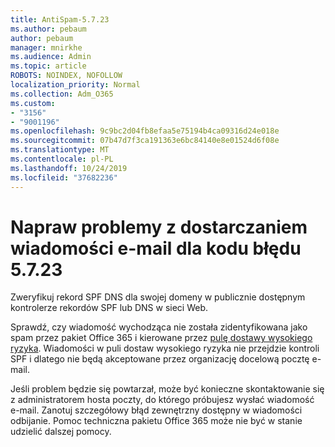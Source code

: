 ```yaml
---
title: AntiSpam-5.7.23
ms.author: pebaum
author: pebaum
manager: mnirkhe
ms.audience: Admin
ms.topic: article
ROBOTS: NOINDEX, NOFOLLOW
localization_priority: Normal
ms.collection: Adm_O365
ms.custom:
- "3156"
- "9001196"
ms.openlocfilehash: 9c9bc2d04fb8efaa5e75194b4ca09316d24e018e
ms.sourcegitcommit: 07b47d7f3ca191363e6bc84140e8e01524d6f08e
ms.translationtype: MT
ms.contentlocale: pl-PL
ms.lasthandoff: 10/24/2019
ms.locfileid: "37682236"
---
```

# <a name="fix-email-delivery-issues-for-error-code-5723"></a>Napraw problemy z dostarczaniem wiadomości e-mail dla kodu błędu 5.7.23

Zweryfikuj rekord SPF DNS dla swojej domeny w publicznie dostępnym kontrolerze rekordów SPF lub DNS w sieci Web.

Sprawdź, czy wiadomość wychodząca nie została zidentyfikowana jako spam przez pakiet Office 365 i kierowane przez [pulę dostawy wysokiego ryzyka](https://docs.microsoft.com/office365/SecurityCompliance/high-risk-delivery-pool-for-outbound-messages). Wiadomości w puli dostaw wysokiego ryzyka nie przejdzie kontroli SPF i dlatego nie będą akceptowane przez organizację docelową pocztę e-mail.

Jeśli problem będzie się powtarzał, może być konieczne skontaktowanie się z administratorem hosta poczty, do którego próbujesz wysłać wiadomość e-mail. Zanotuj szczegółowy błąd zewnętrzny dostępny w wiadomości odbijanie.  Pomoc techniczna pakietu Office 365 może nie być w stanie udzielić dalszej pomocy.